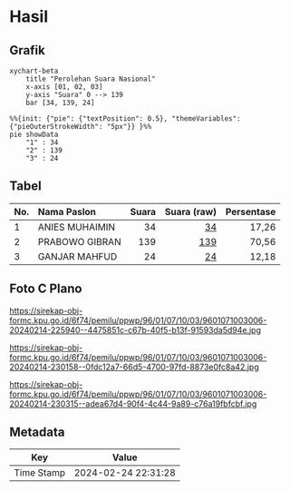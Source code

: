 # Hasil

## Grafik

```mermaid
xychart-beta
    title "Perolehan Suara Nasional"
    x-axis [01, 02, 03]
    y-axis "Suara" 0 --> 139
    bar [34, 139, 24]
```

```mermaid
%%{init: {"pie": {"textPosition": 0.5}, "themeVariables": {"pieOuterStrokeWidth": "5px"}} }%%
pie showData
    "1" : 34
    "2" : 139
    "3" : 24
```

## Tabel

| No. | Nama Paslon    | Suara | Suara (raw) | Persentase |
|:--- |:-------------- | -----:| -----------:| ----------:|
| 1   | ANIES MUHAIMIN | 34    | [34][p-1]   | 17,26      |
| 2   | PRABOWO GIBRAN | 139   | [139][p-2]  | 70,56      |
| 3   | GANJAR MAHFUD  | 24    | [24][p-3]   | 12,18      |


[p-1]: https://github.com/gigit-pemilu/pemilu-2024/blob/main/pilpres/hitung-suara/sub/96-papua-barat-daya/sub/01-sorong/sub/07-aimas/sub/1003-malawele/sub/006-tps/sub/paslon-1.txt
[p-2]: https://github.com/gigit-pemilu/pemilu-2024/blob/main/pilpres/hitung-suara/sub/96-papua-barat-daya/sub/01-sorong/sub/07-aimas/sub/1003-malawele/sub/006-tps/sub/paslon-2.txt
[p-3]: https://github.com/gigit-pemilu/pemilu-2024/blob/main/pilpres/hitung-suara/sub/96-papua-barat-daya/sub/01-sorong/sub/07-aimas/sub/1003-malawele/sub/006-tps/sub/paslon-3.txt

## Foto C Plano

https://sirekap-obj-formc.kpu.go.id/6f74/pemilu/ppwp/96/01/07/10/03/9601071003006-20240214-225940--4475851c-c67b-40f5-b13f-91593da5d94e.jpg

https://sirekap-obj-formc.kpu.go.id/6f74/pemilu/ppwp/96/01/07/10/03/9601071003006-20240214-230158--0fdc12a7-66d5-4700-97fd-8873e0fc8a42.jpg

https://sirekap-obj-formc.kpu.go.id/6f74/pemilu/ppwp/96/01/07/10/03/9601071003006-20240214-230315--adea67d4-90f4-4c44-9a89-c76a19fbfcbf.jpg


## Metadata

| Key        | Value               |
| ---------- | ------------------- |
| Time Stamp | 2024-02-24 22:31:28 |




